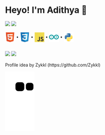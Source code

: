 # Heyo! I'm Adithya 👋

<div>
	<img height="150em" src="https://github-readme-stats.vercel.app/api?username=adithya-kalany&count_private=true&show_icons=true&theme=vue-dark&include_all_commits=true&hide=stars">
	<img height="150em" src="https://github-readme-stats.vercel.app/api/top-langs/?username=adithya-kalany&hide=css&layout=compact&theme=vue-dark">
</div><br>

<div>
  	<img align="center" height="32em" width="32em" src="https://raw.githubusercontent.com/devicons/devicon/master/icons/html5/html5-original.svg"> • 
  	<img align="center" height="32em" width="32em" src="https://raw.githubusercontent.com/devicons/devicon/master/icons/css3/css3-original.svg"> • 
	<img align="center" height="32em" width="32em" src="https://raw.githubusercontent.com/devicons/devicon/master/icons/javascript/javascript-original.svg"> •
	<img align="center" height="32em" width="32em" src="https://raw.githubusercontent.com/devicons/devicon/master/icons/arduino/arduino-original.svg"> •
	<img align="center" height="32em" width="32em" src="https://raw.githubusercontent.com/devicons/devicon/master/icons/python/python-original.svg">
</div>

##
<div>
	<a href="https://www.youtube.com/c/adithyakalany"><img src="https://img.shields.io/badge/Youtube-2CA5E0?style=for-the-badge&logo=youtube&logoColor=white"></a>
	<a href="https://reddit.com/u/adithyakalany"><img src="https://img.shields.io/badge/Reddit-8B89CC?style=for-the-badge&logo=reddit&logoColor=white"></a>
</div><br>

<div>
	Profile idea by Zykkl (https://github.com/Zykkl)

  ![Snake animation](https://github.com/zykkl/zykkl/blob/output/github-contribution-grid-snake.svg)
